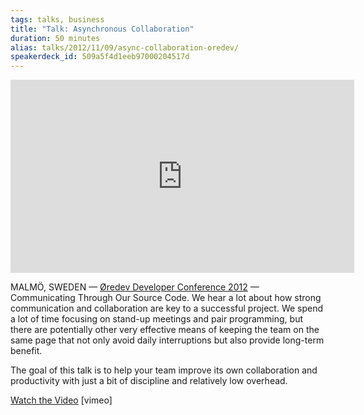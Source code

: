 ```yaml
---
tags: talks, business
title: "Talk: Asynchronous Collaboration"
duration: 50 minutes
alias: talks/2012/11/09/async-collaboration-oredev/
speakerdeck_id: 509a5f4d1eeb97000204517d
---
```

<iframe src="http://player.vimeo.com/video/53061504" width="550" height="309" frameborder="0" webkitAllowFullScreen="true" mozallowfullscreen="true" allowFullScreen="true">(video)</iframe>

MALMÖ, SWEDEN &mdash; [Øredev Developer Conference 2012][location] &mdash;
Communicating Through Our Source Code. We hear a lot about how strong
communication and collaboration are key to a successful project. We spend a
lot of time focusing on stand-up meetings and pair programming, but there are
potentially other very effective means of keeping the team on the same page
that not only avoid daily interruptions but also provide long-term benefit.

The goal of this talk is to help your team improve its own collaboration and
productivity with just a bit of discipline and relatively low overhead.

[Watch the Video][video] \[vimeo\]

[location]: http://oredev.org/2012/
[video]: http://vimeo.com/53061504
